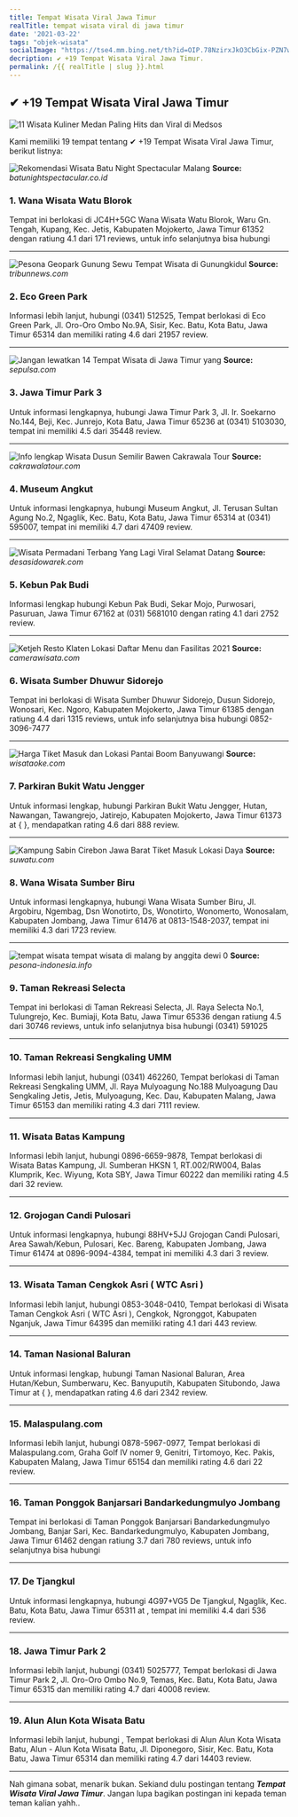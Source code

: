 ```yaml
---
title: Tempat Wisata Viral Jawa Timur
realTitle: tempat wisata viral di jawa timur
date: '2021-03-22'
tags: "objek-wisata"
socialImage: "https://tse4.mm.bing.net/th?id=OIP.78NzirxJkO3CbGix-PZN7wHaHa&amp;pid=15.1"
decription: ✔ +19 Tempat Wisata Viral Jawa Timur.
permalink: /{{ realTitle | slug }}.html
---
```


## ✔ +19 Tempat Wisata Viral Jawa Timur

![11 Wisata Kuliner Medan Paling Hits dan Viral di Medsos](https://cdn.nativeindonesia.com/foto/2019/08/istana-koki.jpg)



Kami memiliki 19 tempat tentang ✔ +19 Tempat Wisata Viral Jawa Timur, berikut listnya:



![Rekomendasi Wisata Batu Night Spectacular Malang](https://tse1.mm.bing.net/th?id=OIP.BLXqJKWQgAs6WcE4AmerBgHaJ4&amp;pid=15.1)
**Source:** _batunightspectacular.co.id_


### 1. Wana Wisata Watu Blorok



Tempat ini berlokasi di JC4H+5GC Wana Wisata Watu Blorok, Waru Gn. Tengah, Kupang, Kec. Jetis, Kabupaten Mojokerto, Jawa Timur 61352 dengan ratiung 4.1 dari 171 reviews, untuk info selanjutnya bisa hubungi 

---


![Pesona Geopark Gunung Sewu Tempat Wisata di Gunungkidul ](https://tse3.mm.bing.net/th?id=OIP.ITsVSFLqBfF9q9jmLd-xuwHaEK&amp;pid=15.1)
**Source:** _tribunnews.com_


### 2. Eco Green Park



Informasi lebih lanjut, hubungi (0341) 512525, Tempat berlokasi di Eco Green Park, Jl. Oro-Oro Ombo No.9A, Sisir, Kec. Batu, Kota Batu, Jawa Timur 65314 dan memiliki rating 4.6 dari 21957 review.

---


![Jangan lewatkan 14 Tempat Wisata di Jawa Timur yang ](https://tse3.mm.bing.net/th?id=OIP.q3zxI5NGT5zRej3dwyzrGgHaE7&amp;pid=15.1)
**Source:** _sepulsa.com_


### 3. Jawa Timur Park 3



Untuk informasi lengkapnya, hubungi Jawa Timur Park 3, Jl. Ir. Soekarno No.144, Beji, Kec. Junrejo, Kota Batu, Jawa Timur 65236 at (0341) 5103030, tempat ini memiliki 4.5 dari 35448 review.

---


![Info lengkap Wisata Dusun Semilir Bawen  Cakrawala Tour ](https://tse4.mm.bing.net/th?id=OIP.ETuhFQSbZTJRJp2jbFPUWgHaE8&amp;pid=15.1)
**Source:** _cakrawalatour.com_


### 4. Museum Angkut



Untuk informasi lengkapnya, hubungi Museum Angkut, Jl. Terusan Sultan Agung No.2, Ngaglik, Kec. Batu, Kota Batu, Jawa Timur 65314 at (0341) 595007, tempat ini memiliki 4.7 dari 47409 review.

---


![Wisata Permadani Terbang Yang Lagi Viral  Selamat Datang ](https://tse3.mm.bing.net/th?id=OIP.bolwglCSGTOg-F-w-GyGuAAAAA&amp;pid=15.1)
**Source:** _desasidowarek.com_


### 5. Kebun Pak Budi



Informasi lengkap hubungi Kebun Pak Budi, Sekar Mojo, Purwosari, Pasuruan, Jawa Timur 67162 at (031) 5681010 dengan rating 4.1 dari 2752 review.

---


![Ketjeh Resto Klaten  Lokasi Daftar Menu dan Fasilitas 2021](https://tse4.mm.bing.net/th?id=OIP.LXc_Uz-DeXnZoOJet-oalgHaJO&amp;pid=15.1)
**Source:** _camerawisata.com_


### 6. Wisata Sumber Dhuwur Sidorejo



Tempat ini berlokasi di Wisata Sumber Dhuwur Sidorejo, Dusun Sidorejo, Wonosari, Kec. Ngoro, Kabupaten Mojokerto, Jawa Timur 61385 dengan ratiung 4.4 dari 1315 reviews, untuk info selanjutnya bisa hubungi 0852-3096-7477

---


![Harga Tiket Masuk dan Lokasi Pantai Boom Banyuwangi ](https://tse2.mm.bing.net/th?id=OIP.fvVxpyqlkChWVas8dEY9-wHaHa&amp;pid=15.1)
**Source:** _wisataoke.com_


### 7. Parkiran Bukit Watu Jengger



Untuk informasi lengkap, hubungi Parkiran Bukit Watu Jengger, Hutan, Nawangan, Tawangrejo, Jatirejo, Kabupaten Mojokerto, Jawa Timur 61373 at {  }, mendapatkan rating 4.6 dari 888 review.

---


![Kampung Sabin Cirebon Jawa Barat Tiket Masuk Lokasi Daya ](https://tse3.mm.bing.net/th?id=OIP.0poT9efsJBnJUewdaxhV9AHaJQ&amp;pid=15.1)
**Source:** _suwatu.com_


### 8. Wana Wisata Sumber Biru



Untuk informasi lengkapnya, hubungi Wana Wisata Sumber Biru, Jl. Argobiru, Ngembag, Dsn Wonotirto, Ds, Wonotirto, Wonomerto, Wonosalam, Kabupaten Jombang, Jawa Timur 61476 at 0813-1548-2037, tempat ini memiliki 4.3 dari 1723 review.

---


![tempat wisata tempat wisata di malang by anggita dewi 0 ](https://tse4.mm.bing.net/th?id=OIP.T0OG3el6FIpy2E2ojsT2EgHaEo&amp;pid=15.1)
**Source:** _pesona-indonesia.info_


### 9. Taman Rekreasi Selecta



Tempat ini berlokasi di Taman Rekreasi Selecta, Jl. Raya Selecta No.1, Tulungrejo, Kec. Bumiaji, Kota Batu, Jawa Timur 65336 dengan ratiung 4.5 dari 30746 reviews, untuk info selanjutnya bisa hubungi (0341) 591025

---


### 10. Taman Rekreasi Sengkaling UMM



Informasi lebih lanjut, hubungi (0341) 462260, Tempat berlokasi di Taman Rekreasi Sengkaling UMM, Jl. Raya Mulyoagung No.188 Mulyoagung Dau Sengkaling Jetis, Jetis, Mulyoagung, Kec. Dau, Kabupaten Malang, Jawa Timur 65153 dan memiliki rating 4.3 dari 7111 review.

---


### 11. Wisata Batas Kampung



Informasi lebih lanjut, hubungi 0896-6659-9878, Tempat berlokasi di Wisata Batas Kampung, Jl. Sumberan HKSN 1, RT.002/RW004, Balas Klumprik, Kec. Wiyung, Kota SBY, Jawa Timur 60222 dan memiliki rating 4.5 dari 32 review.

---


### 12. Grojogan Candi Pulosari



Untuk informasi lengkapnya, hubungi 88HV+5JJ Grojogan Candi Pulosari, Area Sawah/Kebun, Pulosari, Kec. Bareng, Kabupaten Jombang, Jawa Timur 61474 at 0896-9094-4384, tempat ini memiliki 4.3 dari 3 review.

---


### 13. Wisata Taman Cengkok Asri ( WTC Asri )



Informasi lebih lanjut, hubungi 0853-3048-0410, Tempat berlokasi di Wisata Taman Cengkok Asri ( WTC Asri ), Cengkok, Ngronggot, Kabupaten Nganjuk, Jawa Timur 64395 dan memiliki rating 4.1 dari 443 review.

---


### 14. Taman Nasional Baluran



Untuk informasi lengkap, hubungi Taman Nasional Baluran, Area Hutan/Kebun, Sumberwaru, Kec. Banyuputih, Kabupaten Situbondo, Jawa Timur at {  }, mendapatkan rating 4.6 dari 2342 review.

---


### 15. Malaspulang.com



Informasi lebih lanjut, hubungi 0878-5967-0977, Tempat berlokasi di Malaspulang.com, Graha Golf IV nomer 9, Genitri, Tirtomoyo, Kec. Pakis, Kabupaten Malang, Jawa Timur 65154 dan memiliki rating 4.6 dari 22 review.

---


### 16. Taman Ponggok Banjarsari Bandarkedungmulyo Jombang



Tempat ini berlokasi di Taman Ponggok Banjarsari Bandarkedungmulyo Jombang, Banjar Sari, Kec. Bandarkedungmulyo, Kabupaten Jombang, Jawa Timur 61462 dengan ratiung 3.7 dari 780 reviews, untuk info selanjutnya bisa hubungi 

---


### 17. De Tjangkul



Untuk informasi lengkapnya, hubungi 4G97+VG5 De Tjangkul, Ngaglik, Kec. Batu, Kota Batu, Jawa Timur 65311 at , tempat ini memiliki 4.4 dari 536 review.

---


### 18. Jawa Timur Park 2



Informasi lebih lanjut, hubungi (0341) 5025777, Tempat berlokasi di Jawa Timur Park 2, Jl. Oro-Oro Ombo No.9, Temas, Kec. Batu, Kota Batu, Jawa Timur 65315 dan memiliki rating 4.7 dari 40008 review.

---


### 19. Alun Alun Kota Wisata Batu



Informasi lebih lanjut, hubungi , Tempat berlokasi di Alun Alun Kota Wisata Batu, Alun - Alun Kota Wisata Batu, Jl. Diponegoro, Sisir, Kec. Batu, Kota Batu, Jawa Timur 65314 dan memiliki rating 4.7 dari 14403 review.

---









Nah gimana sobat, menarik bukan. Sekiand dulu postingan tentang ***Tempat Wisata Viral Jawa Timur***. Jangan lupa bagikan postingan ini kepada teman teman kalian yahh..
